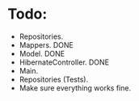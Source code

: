 # Todo:

- Repositories.
- Mappers. DONE
- Model. DONE
- HibernateController. DONE
- Main.
- Repositories (Tests).
- Make sure everything works fine.